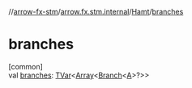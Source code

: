 //[arrow-fx-stm](../../../index.md)/[arrow.fx.stm.internal](../index.md)/[Hamt](index.md)/[branches](branches.md)

# branches

[common]\
val [branches](branches.md): [TVar](../../arrow.fx.stm/-t-var/index.md)&lt;[Array](https://kotlinlang.org/api/latest/jvm/stdlib/kotlin/-array/index.html)&lt;[Branch](../-branch/index.md)&lt;[A](index.md)&gt;?&gt;&gt;
